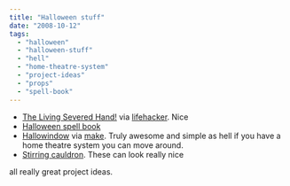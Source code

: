 ```yaml
---
title: "Halloween stuff"
date: "2008-10-12"
tags: 
  - "halloween"
  - "halloween-stuff"
  - "hell"
  - "home-theatre-system"
  - "project-ideas"
  - "props"
  - "spell-book"
---
```


- [The Living Severed Hand!](http://www.instructables.com/id/Make-a-living-severed-arm!/) via [lifehacker](http://lifehacker.com/5061815/diy-living-severed-hand). Nice
- [Halloween spell book](http://blog.makezine.com/archive/2008/10/how_to_halloween_spell_bo.html?CMP=OTC-0D6B48984890)
- [Hallowindow](http://www.hallowindow.com/index.html) via [make](http://blog.makezine.com/archive/2008/10/freaky_halloween_projecti.html?CMP=OTC-0D6B48984890). Truly awesome and simple as hell if you have a home theatre system you can move around.
- [Stirring cauldron](http://blog.makezine.com/archive/2008/10/how_to_witch_stirring_cau.html?CMP=OTC-0D6B48984890). These can look really nice

all really great project ideas.
